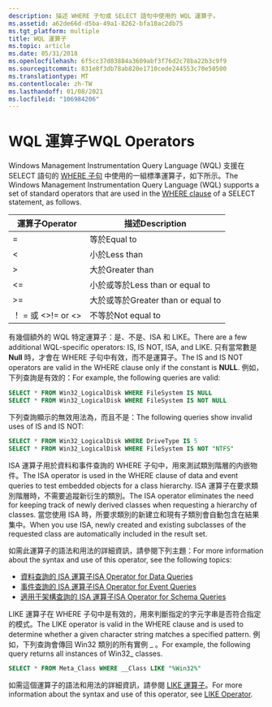 ```yaml
---
description: 描述 WHERE 子句或 SELECT 語句中使用的 WQL 運算子。
ms.assetid: a62de66d-d5ba-49a1-8262-bfa10ac2db75
ms.tgt_platform: multiple
title: WQL 運算子
ms.topic: article
ms.date: 05/31/2018
ms.openlocfilehash: 6f5cc37d03884a3609abf3f76d2c78ba22b3c9f9
ms.sourcegitcommit: 831e8f3db78ab820e1710cede244553c70e50500
ms.translationtype: MT
ms.contentlocale: zh-TW
ms.lasthandoff: 01/08/2021
ms.locfileid: "106984206"
---
```

# <a name="wql-operators"></a><span data-ttu-id="e1ec6-103">WQL 運算子</span><span class="sxs-lookup"><span data-stu-id="e1ec6-103">WQL Operators</span></span>

<span data-ttu-id="e1ec6-104">Windows Management Instrumentation Query Language (WQL) 支援在 SELECT 語句的 [WHERE 子句](where-clause.md) 中使用的一組標準運算子，如下所示。</span><span class="sxs-lookup"><span data-stu-id="e1ec6-104">The Windows Management Instrumentation Query Language (WQL) supports a set of standard operators that are used in the [WHERE clause](where-clause.md) of a SELECT statement, as follows.</span></span>



| <span data-ttu-id="e1ec6-105">運算子</span><span class="sxs-lookup"><span data-stu-id="e1ec6-105">Operator</span></span>       | <span data-ttu-id="e1ec6-106">描述</span><span class="sxs-lookup"><span data-stu-id="e1ec6-106">Description</span></span>              |
|----------------|--------------------------|
| =              | <span data-ttu-id="e1ec6-107">等於</span><span class="sxs-lookup"><span data-stu-id="e1ec6-107">Equal to</span></span>                 |
| <           | <span data-ttu-id="e1ec6-108">小於</span><span class="sxs-lookup"><span data-stu-id="e1ec6-108">Less than</span></span>                |
| >           | <span data-ttu-id="e1ec6-109">大於</span><span class="sxs-lookup"><span data-stu-id="e1ec6-109">Greater than</span></span>             |
| <=          | <span data-ttu-id="e1ec6-110">小於或等於</span><span class="sxs-lookup"><span data-stu-id="e1ec6-110">Less than or equal to</span></span>    |
| >=          | <span data-ttu-id="e1ec6-111">大於或等於</span><span class="sxs-lookup"><span data-stu-id="e1ec6-111">Greater than or equal to</span></span> |
| <span data-ttu-id="e1ec6-112">！ = 或 <></span><span class="sxs-lookup"><span data-stu-id="e1ec6-112">!= or <></span></span> | <span data-ttu-id="e1ec6-113">不等於</span><span class="sxs-lookup"><span data-stu-id="e1ec6-113">Not equal to</span></span>             |



 

<span data-ttu-id="e1ec6-114">有幾個額外的 WQL 特定運算子：是、不是、ISA 和 LIKE。</span><span class="sxs-lookup"><span data-stu-id="e1ec6-114">There are a few additional WQL-specific operators: IS, IS NOT, ISA, and LIKE.</span></span> <span data-ttu-id="e1ec6-115">只有當常數是 **Null** 時，才會在 WHERE 子句中有效，而不是運算子。</span><span class="sxs-lookup"><span data-stu-id="e1ec6-115">The IS and IS NOT operators are valid in the WHERE clause only if the constant is **NULL**.</span></span> <span data-ttu-id="e1ec6-116">例如，下列查詢是有效的：</span><span class="sxs-lookup"><span data-stu-id="e1ec6-116">For example, the following queries are valid:</span></span>


```sql
SELECT * FROM Win32_LogicalDisk WHERE FileSystem IS NULL
SELECT * FROM Win32_LogicalDisk WHERE FileSystem IS NOT NULL
```



<span data-ttu-id="e1ec6-117">下列查詢顯示的無效用法為，而且不是：</span><span class="sxs-lookup"><span data-stu-id="e1ec6-117">The following queries show invalid uses of IS and IS NOT:</span></span>


```sql
SELECT * FROM Win32_LogicalDisk WHERE DriveType IS 5
SELECT * FROM Win32_LogicalDisk WHERE FileSystem IS NOT "NTFS"
```



<span data-ttu-id="e1ec6-118">ISA 運算子用於資料和事件查詢的 WHERE 子句中，用來測試類別階層的内嵌物件。</span><span class="sxs-lookup"><span data-stu-id="e1ec6-118">The ISA operator is used in the WHERE clause of data and event queries to test embedded objects for a class hierarchy.</span></span> <span data-ttu-id="e1ec6-119">ISA 運算子在要求類別階層時，不需要追蹤新衍生的類別。</span><span class="sxs-lookup"><span data-stu-id="e1ec6-119">The ISA operator eliminates the need for keeping track of newly derived classes when requesting a hierarchy of classes.</span></span> <span data-ttu-id="e1ec6-120">當您使用 ISA 時，所要求類別的新建立和現有子類別會自動包含在結果集中。</span><span class="sxs-lookup"><span data-stu-id="e1ec6-120">When you use ISA, newly created and existing subclasses of the requested class are automatically included in the result set.</span></span>

<span data-ttu-id="e1ec6-121">如需此運算子的語法和用法的詳細資訊，請參閱下列主題：</span><span class="sxs-lookup"><span data-stu-id="e1ec6-121">For more information about the syntax and use of this operator, see the following topics:</span></span>

-   [<span data-ttu-id="e1ec6-122">資料查詢的 ISA 運算子</span><span class="sxs-lookup"><span data-stu-id="e1ec6-122">ISA Operator for Data Queries</span></span>](isa-operator-for-data-queries.md)
-   [<span data-ttu-id="e1ec6-123">事件查詢的 ISA 運算子</span><span class="sxs-lookup"><span data-stu-id="e1ec6-123">ISA Operator for Event Queries</span></span>](isa-operator-for-event-queries.md)
-   [<span data-ttu-id="e1ec6-124">適用于架構查詢的 ISA 運算子</span><span class="sxs-lookup"><span data-stu-id="e1ec6-124">ISA Operator for Schema Queries</span></span>](isa-operator-for-schema-queries.md)

<span data-ttu-id="e1ec6-125">LIKE 運算子在 WHERE 子句中是有效的，用來判斷指定的字元字串是否符合指定的模式。</span><span class="sxs-lookup"><span data-stu-id="e1ec6-125">The LIKE operator is valid in the WHERE clause and is used to determine whether a given character string matches a specified pattern.</span></span> <span data-ttu-id="e1ec6-126">例如，下列查詢會傳回 Win32 類別的所有實例 \_ 。</span><span class="sxs-lookup"><span data-stu-id="e1ec6-126">For example, the following query returns all instances of Win32\_ classes.</span></span>


```sql
SELECT * FROM Meta_Class WHERE __Class LIKE "%Win32%"
```



<span data-ttu-id="e1ec6-127">如需這個運算子的語法和用法的詳細資訊，請參閱 [LIKE 運算子](like-operator.md)。</span><span class="sxs-lookup"><span data-stu-id="e1ec6-127">For more information about the syntax and use of this operator, see [LIKE Operator](like-operator.md).</span></span>

 

 



